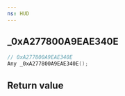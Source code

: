 ```yaml
---
ns: HUD
---
```

## _0xA277800A9EAE340E

```c
// 0xA277800A9EAE340E
Any _0xA277800A9EAE340E();
```


## Return value
